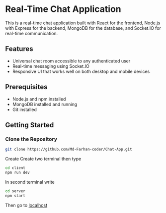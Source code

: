 # Real-Time Chat Application

This is a real-time chat application built with React for the frontend, Node.js with Express for the backend, MongoDB for the database, and Socket.IO for real-time communication.

## Features

- Universal chat room accessible to any authenticated user
- Real-time messaging using Socket.IO
- Responsive UI that works well on both desktop and mobile devices

## Prerequisites

- Node.js and npm installed
- MongoDB installed and running
- Git installed

## Getting Started

### Clone the Repository

```bash
git clone https://github.com/Md-Farhan-coder/Chat-App.git
```
Create 
Create two terminal then type
```bash
cd client
npm run dev
```
In second terminal write 
```bash
cd server
npm start
```

Then go to [localhost ](http://localhost:5173/)
